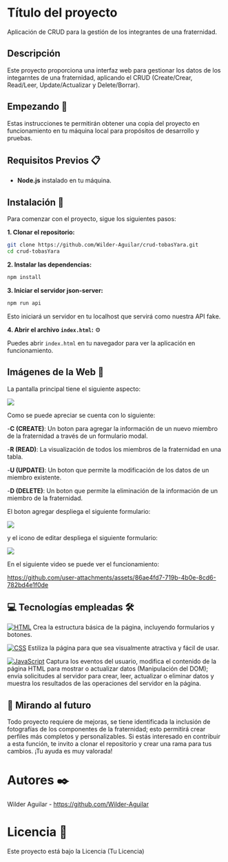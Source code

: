 # Título del proyecto
Aplicación de CRUD para la gestión de los integrantes de una fraternidad.

## Descripción
Este proyecto proporciona una interfaz web para gestionar los datos de los integarntes de una fraternidad, aplicando el CRUD (Create/Crear, Read/Leer, Update/Actualizar y Delete/Borrar).

## Empezando 🚀
Estas instrucciones te permitirán obtener una copia del proyecto en funcionamiento en tu máquina local para propósitos de desarrollo y pruebas.

## Requisitos Previos 📋

- **Node.js** instalado en tu máquina.

## Instalación 🔧

Para comenzar con el proyecto, sigue los siguientes pasos:

**1. Clonar el repositorio:**

```bash
git clone https://github.com/Wilder-Aguilar/crud-tobasYara.git
cd crud-tobasYara
```

**2. Instalar las dependencias:**

```bash
npm install
```

**3. Iniciar el servidor json-server:**

```bash
npm run api
```

Esto iniciará un servidor en tu localhost que servirá como nuestra API fake.

**4. Abrir el archivo `index.html`:** ⚙️

Puedes abrir `index.html` en tu navegador para ver la aplicación en funcionamiento.


## Imágenes de la Web 🌅

La pantalla principal tiene el siguiente aspecto:

![](https://iili.io/djLPx2a.png)

Como se puede apreciar se cuenta con lo siguiente:

-**C (CREATE)**: Un boton para agregar la información de un nuevo miembro de la fraternidad a través de un formulario modal.

-**R (READ)**: La visualización de todos los miembros de la fraternidad en una tabla.

-**U (UPDATE)**: Un boton que permite la modificación de los datos de un miembro existente.

-**D (DELETE)**: Un boton que permite la eliminación de la información de un miembro de la fraternidad. 


El boton agregar despliega el siguiente formulario:

![](https://iili.io/djLUkPa.png)

y el icono de editar despliega el siguiente formulario:

![](https://iili.io/djL6HDN.png)

En el siguiente video se puede ver el funcionamiento:


https://github.com/user-attachments/assets/86ae4fd7-719b-4b0e-8cd6-782bd4e1f0de



## 💻 Tecnologías empleadas 🛠️

[![HTML](https://img.shields.io/badge/HTML-orange?style=for-the-badge&logo=html5&logoColor=white&labelColor=101010)](https://developer.mozilla.org/es/docs/Web/HTML)    Crea la estructura básica de la página, incluyendo formularios y botones.
  
[![CSS](https://img.shields.io/badge/CSS-blue?style=for-the-badge&logo=css3&logoColor=white&labelColor=101010)](https://developer.mozilla.org/es/docs/Web/CSS)    Estiliza la página para que sea visualmente atractiva y fácil de usar.
  
[![JavaScript](https://img.shields.io/badge/JavaScript-yellow?style=for-the-badge&logo=javascript&logoColor=white&labelColor=101010)](https://developer.mozilla.org/es/docs/Web/JavaScript)    Captura los eventos del usuario, modifica el contenido de la página HTML para mostrar o actualizar datos (Manipulación del DOM); envía solicitudes al servidor para crear, leer, actualizar o eliminar datos y muestra los resultados de las operaciones del servidor en la página.


## 🔮 Mirando al futuro

Todo proyecto requiere de mejoras, se tiene identificada la inclusión de fotografías de los componentes de la fraternidad; esto permitirá crear perfiles más completos y personalizables. Si estás interesado en contribuir a esta función, te invito a clonar el repositorio y crear una rama para tus cambios. ¡Tu ayuda es muy valorada!

# Autores ✒️
Wilder Aguilar - https://github.com/Wilder-Aguilar

# Licencia 📄
Este proyecto está bajo la Licencia (Tu Licencia) 
